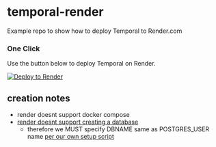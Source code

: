 # temporal-render

Example repo to show how to deploy Temporal to Render.com

### One Click

Use the button below to deploy Temporal on Render.

[![Deploy to Render](http://render.com/images/deploy-to-render-button.svg)](https://render.com/deploy)

## creation notes

- render doesnt support docker compose
- [render doesnt support creating a database](https://community.render.com/t/impossible-prisma-postgresql-schema-migration/1128/5)
  - therefore we MUST specify DBNAME same as POSTGRES_USER name [per our own setup script](https://github.com/temporalio/temporal/blob/master/docker/auto-setup.sh#L178)
